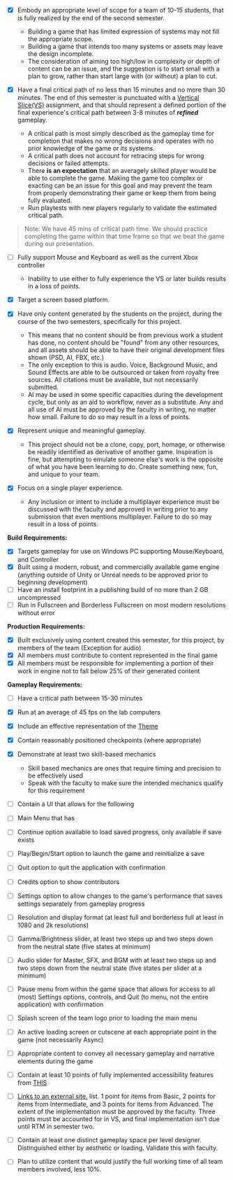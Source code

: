 - [x] Embody an appropriate level of scope for a team of 10-15 students, that is fully realized by the end of the second semester.

	- Building a game that has limited expression of systems may not fill the appropriate scope. 
	- Building a game that intends too many systems or assets may leave the design incomplete.
	- The consideration of aiming too high/low in complexity or depth of content can be an issue, and the suggestion is to start small with a plan to grow, rather than start large with (or without) a plan to cut.

- [x] Have a final critical path of no less than 15 minutes and no more than 30 minutes. The end of this semester is punctuated with a [Vertical Slice(VS)](https://webcourses.ucf.edu/courses/1460516/assignments/8526810 "Vertical Slice") assignment, and that should represent a defined portion of the final experience's critical path between 3-8 minutes of **_refined_** gameplay.
	- A critical path is most simply described as the gameplay time for completion that makes no wrong decisions and operates with no prior knowledge of the game or its systems.
	- A critical path does not account for retracing steps for wrong decisions or failed attempts.
	- There **is an expectation** that an averagely skilled player would be able to complete the game. Making the game too complex or exacting can be an issue for this goal and may prevent the team from properly demonstrating their game or keep them from being fully evaluated.
	- Run playtests with new players regularly to validate the estimated critical path.

> Note: We have 45 mins of critical path time. We should practice completing the game within that time frame so that we beat the game during our presentation.

- [ ] Fully support Mouse and Keyboard as well as the current Xbox controller
	- Inability to use either to fully experience the VS or later builds results in a loss of points.

- [x] Target a screen based platform.

- [x] Have only content generated by the students on the project, during the course of the two semesters, specifically for this project.
	- This means that no content should be from previous work a student has done, no content should be "found" from any other resources, and all assets should be able to have their original development files shown (PSD, AI, FBX, etc.)
	- The only exception to this is audio. Voice, Background Music, and Sound Effects are able to be outsourced or taken from royalty free sources. All citations must be available, but not necessarily submitted.
	- AI may be used in some specific capacities during the development cycle, but only as an aid to workflow, never as a substitute. Any and all use of AI must be approved by the faculty in writing, no matter how small. Failure to do so may result in a loss of points.

- [x] Represent unique and meaningful gameplay.
	- This project should not be a clone, copy, port, homage, or otherwise be readily identified as derivative of another game. Inspiration is fine, but attempting to emulate someone else's work is the opposite of what you have been learning to do. Create something new, fun, and unique to your team.

- [x] Focus on a single player experience.
	- Any inclusion or intent to include a multiplayer experience must be discussed with the faculty and approved in writing prior to any submission that even mentions multiplayer. Failure to do so may result in a loss of points.

**Build Requirements:**

- [x] Targets gameplay for use on Windows PC supporting Mouse/Keyboard, and Controller
- [x] Built using a modern, robust, and commercially available game engine (anything outside of Unity or Unreal needs to be approved prior to beginning development)
- [ ] Have an install footprint in a publishing build of no more than 2 GB uncompressed
- [ ] Run in Fullscreen and Borderless Fullscreen on most modern resolutions without error

**Production Requirements:**

- [x] Built exclusively using content created this semester, for this project, by members of the team (Exception for audio)
- [x] All members must contribute to content represented in the final game
- [x] All members must be responsible for implementing a portion of their work in engine not to fall below 25% of their generated content

**Gameplay Requirements:**

- [ ] Have a critical path between 15-30 minutes
- [x] Run at an average of 45 fps on the lab computers
- [x] Include an effective representation of the [Theme](https://webcourses.ucf.edu/courses/1460516/pages/the-theme "The Theme")
- [x] Contain reasonably positioned checkpoints (where appropriate)
- [x] Demonstrate at least two skill-based mechanics
	- Skill based mechanics are ones that require timing and precision to be effectively used
	- Speak with the faculty to make sure the intended mechanics qualify for this requirement

- [ ] Contain a UI that allows for the following

- [ ] Main Menu that has

- [ ] Continue option available to load saved progress, only available if save exists
- [ ] Play/Begin/Start option to launch the game and reinitialize a save
- [ ] Quit option to quit the application with confirmation
- [ ] Credits option to show contributors
- [ ] Settings option to allow changes to the game's performance that saves settings separately from gameplay progress

- [ ] Resolution and display format (at least full and borderless full at least in 1080 and 2k resolutions)
- [ ] Gamma/Brightness slider, at least two steps up and two steps down from the neutral state (five states at minimum)
- [ ] Audio slider for Master, SFX, and BGM with at least two steps up and two steps down from the neutral state (five states per slider at a minimum)

- [ ] Pause menu from within the game space that allows for access to all (most) Settings options, controls, and Quit (to menu, not the entire application) with confirmation
- [ ] Splash screen of the team logo prior to loading the main menu
- [ ] An active loading screen or cutscene at each appropriate point in the game (not necessarily Async)
- [ ] Appropriate content to convey all necessary gameplay and narrative elements during the game

- [ ] Contain at least 10 points of fully implemented accessibility features from [THIS](http://gameaccessibilityguidelines.com/full-list/)

- [ ] [Links to an external site.](http://gameaccessibilityguidelines.com/full-list/) list. 1 point for items from Basic, 2 points for items from Intermediate, and 3 points for items from Advanced. The extent of the implementation must be approved by the faculty. Three points must be accounted for in VS, and final implementation isn't due until RTM in semester two.
- [ ] Contain at least one distinct gameplay space per level designer. Distinguished either by aesthetic or loading. Validate this with faculty.
- [ ] Plan to utilize content that would justify the full working time of all team members involved, less 10%.
